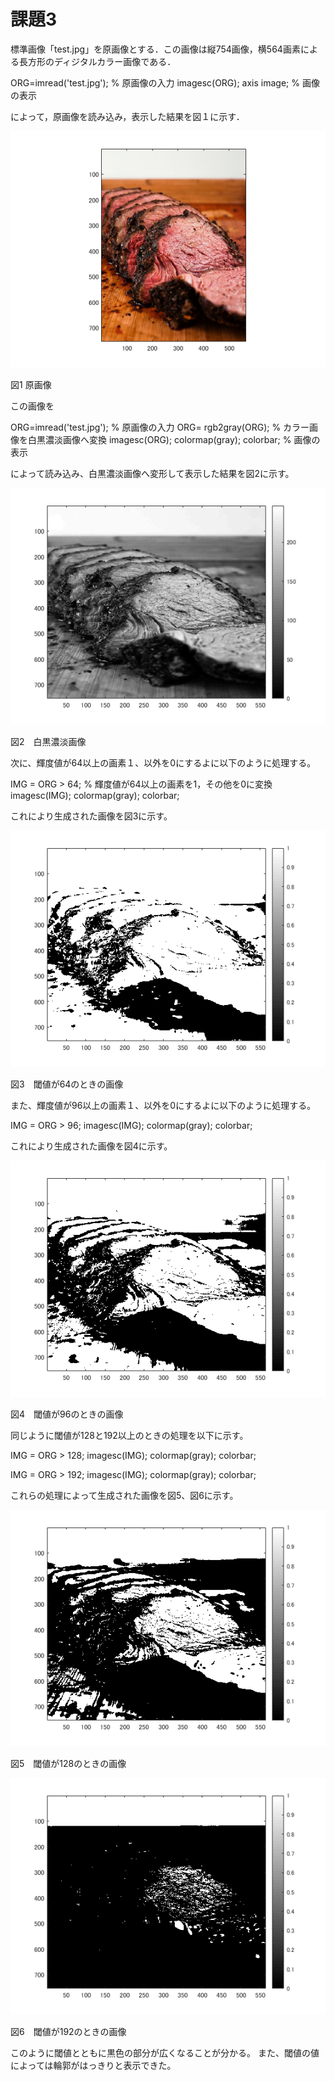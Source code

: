 # 課題3
標準画像「test.jpg」を原画像とする．この画像は縦754画像，横564画素による長方形のディジタルカラー画像である．

ORG=imread('test.jpg'); % 原画像の入力 imagesc(ORG); axis image; % 画像の表示

によって，原画像を読み込み，表示した結果を図１に示す．

![原画像](https://github.com/KentarouYamauchi/ec3IPT/blob/master/image/11.png)

図1 原画像

この画像を

ORG=imread('test.jpg'); % 原画像の入力
ORG= rgb2gray(ORG); % カラー画像を白黒濃淡画像へ変換
imagesc(ORG); colormap(gray); colorbar; % 画像の表示

によって読み込み、白黒濃淡画像へ変形して表示した結果を図2に示す。

![原画像](https://github.com/KentarouYamauchi/ec3IPT/blob/master/image/31.png)
 
 図2　白黒濃淡画像

次に、輝度値が64以上の画素１、以外を0にするよに以下のように処理する。

IMG = ORG > 64; % 輝度値が64以上の画素を1，その他を0に変換
imagesc(IMG); colormap(gray); colorbar;

これにより生成された画像を図3に示す。

![原画像](https://github.com/KentarouYamauchi/ec3IPT/blob/master/image/32.png)

図3　閾値が64のときの画像

また、輝度値が96以上の画素１、以外を0にするよに以下のように処理する。

IMG = ORG > 96;
imagesc(IMG); colormap(gray); colorbar;

これにより生成された画像を図4に示す。

![原画像](https://github.com/KentarouYamauchi/ec3IPT/blob/master/image/33.png)

図4　閾値が96のときの画像

同じように閾値が128と192以上のときの処理を以下に示す。

IMG = ORG > 128;
imagesc(IMG); colormap(gray); colorbar;

IMG = ORG > 192;
imagesc(IMG); colormap(gray); colorbar;

これらの処理によって生成された画像を図5、図6に示す。

![原画像](https://github.com/KentarouYamauchi/ec3IPT/blob/master/image/35.png)

図5　閾値が128のときの画像

![原画像](https://github.com/KentarouYamauchi/ec3IPT/blob/master/image/34.png)

図6　閾値が192のときの画像

このように閾値とともに黒色の部分が広くなることが分かる。 また、閾値の値によっては輪郭がはっきりと表示できた。

